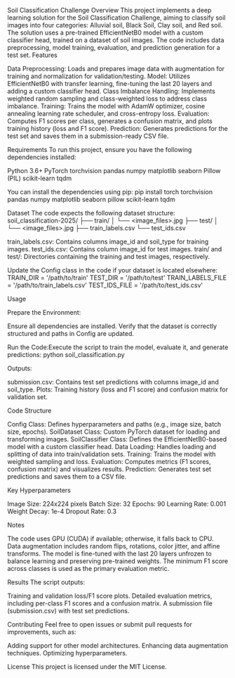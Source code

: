 Soil Classification Challenge
Overview
This project implements a deep learning solution for the Soil Classification Challenge, aiming to classify soil images into four categories: Alluvial soil, Black Soil, Clay soil, and Red soil. The solution uses a pre-trained EfficientNetB0 model with a custom classifier head, trained on a dataset of soil images. The code includes data preprocessing, model training, evaluation, and prediction generation for a test set.
Features

Data Preprocessing: Loads and prepares image data with augmentation for training and normalization for validation/testing.
Model: Utilizes EfficientNetB0 with transfer learning, fine-tuning the last 20 layers and adding a custom classifier head.
Class Imbalance Handling: Implements weighted random sampling and class-weighted loss to address class imbalance.
Training: Trains the model with AdamW optimizer, cosine annealing learning rate scheduler, and cross-entropy loss.
Evaluation: Computes F1 scores per class, generates a confusion matrix, and plots training history (loss and F1 score).
Prediction: Generates predictions for the test set and saves them in a submission-ready CSV file.

Requirements
To run this project, ensure you have the following dependencies installed:

Python 3.6+
PyTorch
torchvision
pandas
numpy
matplotlib
seaborn
Pillow (PIL)
scikit-learn
tqdm

You can install the dependencies using pip:
pip install torch torchvision pandas numpy matplotlib seaborn pillow scikit-learn tqdm

Dataset
The code expects the following dataset structure:
soil_classification-2025/
├── train/
│   └── <image_files>.jpg
├── test/
│   └── <image_files>.jpg
├── train_labels.csv
└── test_ids.csv


train_labels.csv: Contains columns image_id and soil_type for training images.
test_ids.csv: Contains column image_id for test images.
train/ and test/: Directories containing the training and test images, respectively.

Update the Config class in the code if your dataset is located elsewhere:
TRAIN_DIR = '/path/to/train'
TEST_DIR = '/path/to/test'
TRAIN_LABELS_FILE = '/path/to/train_labels.csv'
TEST_IDS_FILE = '/path/to/test_ids.csv'

Usage

Prepare the Environment:

Ensure all dependencies are installed.
Verify that the dataset is correctly structured and paths in Config are updated.


Run the Code:Execute the script to train the model, evaluate it, and generate predictions:
python soil_classification.py


Outputs:

submission.csv: Contains test set predictions with columns image_id and soil_type.
Plots: Training history (loss and F1 score) and confusion matrix for validation set.



Code Structure

Config Class: Defines hyperparameters and paths (e.g., image size, batch size, epochs).
SoilDataset Class: Custom PyTorch dataset for loading and transforming images.
SoilClassifier Class: Defines the EfficientNetB0-based model with a custom classifier head.
Data Loading: Handles loading and splitting of data into train/validation sets.
Training: Trains the model with weighted sampling and loss.
Evaluation: Computes metrics (F1 scores, confusion matrix) and visualizes results.
Prediction: Generates test set predictions and saves them to a CSV file.

Key Hyperparameters

Image Size: 224x224 pixels
Batch Size: 32
Epochs: 90
Learning Rate: 0.001
Weight Decay: 1e-4
Dropout Rate: 0.3

Notes

The code uses GPU (CUDA) if available; otherwise, it falls back to CPU.
Data augmentation includes random flips, rotations, color jitter, and affine transforms.
The model is fine-tuned with the last 20 layers unfrozen to balance learning and preserving pre-trained weights.
The minimum F1 score across classes is used as the primary evaluation metric.

Results
The script outputs:

Training and validation loss/F1 score plots.
Detailed evaluation metrics, including per-class F1 scores and a confusion matrix.
A submission file (submission.csv) with test set predictions.

Contributing
Feel free to open issues or submit pull requests for improvements, such as:

Adding support for other model architectures.
Enhancing data augmentation techniques.
Optimizing hyperparameters.

License
This project is licensed under the MIT License.
